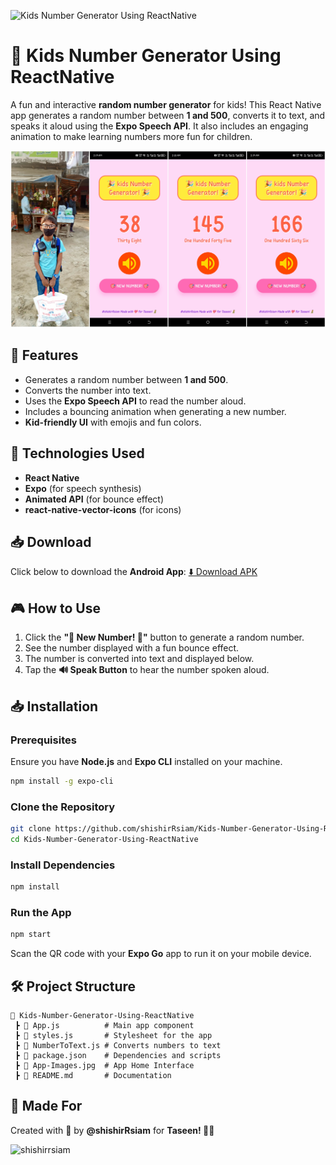 <p align="left"> <img src="https://komarev.com/ghpvc/?username=Kids-Number-Generator-Using-ReactNative&label=Repository%20views&color=0e75b6&style=flat" alt="Kids Number Generator Using ReactNative" /> </p>

# 🎉 Kids Number Generator Using ReactNative

A fun and interactive **random number generator** for kids! This React Native app generates a random number between **1 and 500**, converts it to text, and speaks it aloud using the **Expo Speech API**. It also includes an engaging animation to make learning numbers more fun for children.

![Kids Number Generator Home Interface](App-Home-Interface.jpg)


## 📱 Features
- Generates a random number between **1 and 500**.
- Converts the number into text.
- Uses the **Expo Speech API** to read the number aloud.
- Includes a bouncing animation when generating a new number.
- **Kid-friendly UI** with emojis and fun colors.

## 🚀 Technologies Used
- **React Native**
- **Expo** (for speech synthesis)
- **Animated API** (for bounce effect)
- **react-native-vector-icons** (for icons)

## 📥 Download
Click below to download the **Android App**: [⬇️ Download APK](https://drive.google.com/file/d/1tm3MANUn62PW5vBHl-DKORbaetmBTtoD/) 


## 🎮 How to Use
1. Click the **"🎯 New Number! 🎯"** button to generate a random number.
2. See the number displayed with a fun bounce effect.
3. The number is converted into text and displayed below.
4. Tap the **🔊 Speak Button** to hear the number spoken aloud.


## 📥 Installation
### Prerequisites
Ensure you have **Node.js** and **Expo CLI** installed on your machine.

```sh
npm install -g expo-cli
```

### Clone the Repository
```sh
git clone https://github.com/shishirRsiam/Kids-Number-Generator-Using-ReactNative.git
cd Kids-Number-Generator-Using-ReactNative
```

### Install Dependencies
```sh
npm install
```

### Run the App
```sh
npm start
```

Scan the QR code with your **Expo Go** app to run it on your mobile device.

## 🛠 Project Structure
```
📂 Kids-Number-Generator-Using-ReactNative
 ┣ 📜 App.js          # Main app component
 ┣ 📜 styles.js       # Stylesheet for the app
 ┣ 📜 NumberToText.js # Converts numbers to text
 ┣ 📜 package.json    # Dependencies and scripts
 ┣ 📜 App-Images.jpg  # App Home Interface
 ┣ 📜 README.md       # Documentation
```

## 💖 Made For
Created with 💖 by **@shishirRsiam** for **Taseen! 👨‍👧**


<p align="left"> <img src="https://komarev.com/ghpvc/?username=shishirrsiam&label=Profile%20views&color=0e75b6&style=flat" alt="shishirrsiam" /> </p>
